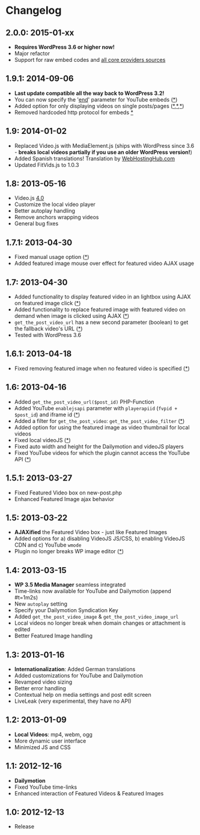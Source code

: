 # Changelog #


## 2.0.0: 2015-01-xx ##
* __Requires WordPress 3.6 or higher now!__
* Major refactor
* Support for raw embed codes and [all core providers sources](https://codex.wordpress.org/Embeds#Okay.2C_So_What_Sites_Can_I_Embed_From.3F)


## 1.9.1: 2014-09-06 ##
* __Last update compatible all the way back to WordPress 3.2!__
* You can now specify the '[end](https://developers.google.com/youtube/player_parameters#end)' parameter for YouTube embeds ([*](http://wordpress.org/support/topic/how-to-specify-start-and-end-for-youtube-videos))
* Added option for only displaying videos on single posts/pages ([*](http://wordpress.org/support/topic/i-need-to-only-change-the-featured-images-not-the-thumbnails),[*](http://wordpress.org/support/topic/video-thumbnails-with-link-to-post),[*](http://wordpress.org/support/topic/want-everything-of-fvp-other-than-feature-video-thumb))
* Removed hardcoded http protocol for embeds [*](http://wordpress.org/support/topic/fix-for-videos-over-ssl)

## 1.9: 2014-01-02 ##
* Replaced Video.js with MediaElement.js (ships with WordPress since 3.6 - __breaks local videos partially if you use an older WordPress version!__)
* Added Spanish translations! Translation by [WebHostingHub.com](http://webhostinghub.com)
* Updated FitVids.js to 1.0.3

## 1.8: 2013-05-16 ##
* Video.js [4.0](http://blog.videojs.com/post/50021214078/video-js-4-0-now-available)
* Customize the local video player
* Better autoplay handling
* Remove anchors wrapping videos
* General bug fixes

## 1.7.1: 2013-04-30 ##
* Fixed manual usage option ([*](http://wordpress.org/support/topic/lightbox-video-on-featured-image-click))
* Added featured image mouse over effect for featured video AJAX usage

## 1.7: 2013-04-30 ##
* Added functionality to display featured video in an lightbox using AJAX on featured image click ([*](http://www.web2feel.com/garvan/))
* Added functionality to replace featured image with featured video on demand when image is clicked using AJAX ([*](http://wordpress.org/support/topic/lightbox-video-on-featured-image-click))
* `get_the_post_video_url` has a new second parameter (boolean) to get the fallback video's URL ([*](http://wordpress.org/support/topic/fallback-video-url))
* Tested with WordPress 3.6

## 1.6.1: 2013-04-18 ##
* Fixed removing featured image when no featured video is specified ([*](http://wordpress.org/support/topic/featured-image-doesnt-save))

## 1.6: 2013-04-16 ##
* Added `get_the_post_video_url($post_id)` PHP-Function
* Added YouTube `enablejsapi` parameter with `playerapiid` (`fvpid + $post_id`) and iframe id ([*](http://wordpress.org/support/topic/need-filter-for-iframe-and-embed-code-manipulation))
* Added a filter for `get_the_post_video`: `get_the_post_video_filter` ([*](http://wordpress.org/support/topic/need-filter-for-iframe-and-embed-code-manipulation))
* Added option for using the featured image as video thumbnail for local videos
* Fixed local videoJS ([*](http://wordpress.org/support/topic/how-to-style-the-player-play-button-pause-button-etc))
* Fixed auto width and height for the Dailymotion and videoJS players
* Fixed YouTube videos for which the plugin cannot access the YouTube API ([*](http://wordpress.org/support/topic/link-appearing-red-in-featured-video-section))

## 1.5.1: 2013-03-27 ##
* Fixed Featured Video box on new-post.php
* Enhanced Featured Image ajax behavior

## 1.5: 2013-03-22 ##
* __AJAXified__ the Featured Video box - just like Featured Images
* Added options for a) disabling VideoJS JS/CSS, b) enabling VideoJS CDN and c) YouTube `wmode`
* Plugin no longer breaks WP image editor ([*](http://wordpress.org/support/topic/breaks-image-scaling-shows-nan))

## 1.4: 2013-03-15 ##
* __WP 3.5 Media Manager__ seamless integrated
* Time-links now available for YouTube and Dailymotion (append #t=1m2s)
* New `autoplay` setting
* Specify your Dailymotion Syndication Key
* Added `get_the_post_video_image` & `get_the_post_video_image_url`
* Local videos no longer break when domain changes or attachment is edited
* Better Featured Image handling

## 1.3: 2013-01-16 ##
* __Internationalization__: Added German translations
* Added customizations for YouTube and Dailymotion
* Revamped video sizing
* Better error handling
* Contextual help on media settings and post edit screen
* LiveLeak (very experimental, they have no API)

## 1.2: 2013-01-09 ##
* __Local Videos__: mp4, webm, ogg
* More dynamic user interface
* Minimized JS and CSS

## 1.1: 2012-12-16 ##
* __Dailymotion__
* Fixed YouTube time-links
* Enhanced interaction of Featured Videos & Featured Images

## 1.0: 2012-12-13 ##
* Release
